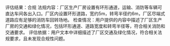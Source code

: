 评估结果：合规
法规内容：厂区生产厂房设置有环形通道，运输、消防等车辆可直达车间各出入口。厂区内设置环形道路，宽约5m，转弯半径约6m，厂区尽端式道路应有足够的消防车回转场地。
检查情况：用户提供的内容中描述了厂区生产厂房的交通和绿化情况，包括环形通道、道路宽度和转弯半径等，符合相关消防和交通要求。
评估依据：用户文本中详细描述了厂区交通及绿化情况，符合相关法规要求，且未发现合规性问题。